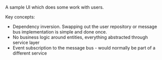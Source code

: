 ﻿A sample UI which does some work with users.

Key concepts:

* Dependency inversion. Swapping out the user repository or message bus implementation is simple and done once.
* No business logic around entities, everything abstracted through service layer
* Event subscription to the message bus - would normally be part of a different service